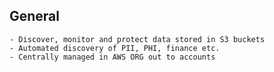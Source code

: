 ## General
    - Discover, monitor and protect data stored in S3 buckets
    - Automated discovery of PII, PHI, finance etc.
    - Centrally managed in AWS ORG out to accounts